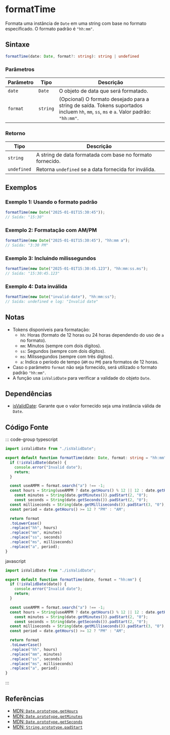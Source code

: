 # formatTime  
Formata uma instância de `Date` em uma string com base no formato especificado. O formato padrão é `"hh:mm"`.

## Sintaxe
```typescript
formatTime(date: Date, format?: string): string | undefined
```

### Parâmetros

| Parâmetro   | Tipo     | Descrição                                                                                  |
|-------------|----------|----------------------------------------------------------------------------------------------|
| `date`      | `Date`   | O objeto de data que será formatado.                                                         |
| `format`    | `string` | (Opcional) O formato desejado para a string de saída. Tokens suportados incluem `hh`, `mm`, `ss`, `ms` e `a`. Valor padrão: `"hh:mm"`. |

### Retorno

| Tipo          | Descrição                                                                                           |
|---------------|------------------------------------------------------------------------------------------------------|
| `string`      | A string de data formatada com base no formato fornecido.                                             |
| `undefined`   | Retorna `undefined` se a data fornecida for inválida.                                                |

## Exemplos

### Exemplo 1: Usando o formato padrão
```typescript
formatTime(new Date("2025-01-01T15:30:45")); 
// Saída: "15:30"
```

### Exemplo 2: Formatação com AM/PM
```typescript
formatTime(new Date("2025-01-01T15:30:45"), "hh:mm a"); 
// Saída: "3:30 PM"
```

### Exemplo 3: Incluindo milissegundos
```typescript
formatTime(new Date("2025-01-01T15:30:45.123"), "hh:mm:ss.ms"); 
// Saída: "15:30:45.123"
```

### Exemplo 4: Data inválida
```typescript
formatTime(new Date("invalid-date"), "hh:mm:ss");
// Saída: undefined e log: "Invalid date"
```

## Notas
- Tokens disponíveis para formatação:
  - `hh`: Horas (formato de 12 horas ou 24 horas dependendo do uso de `a` no formato).
  - `mm`: Minutos (sempre com dois dígitos).
  - `ss`: Segundos (sempre com dois dígitos).
  - `ms`: Milissegundos (sempre com três dígitos).
  - `a`: Indica o período de tempo (`AM` ou `PM`) para formatos de 12 horas.
- Caso o parâmetro `format` não seja fornecido, será utilizado o formato padrão `"hh:mm"`.
- A função usa `isValidDate` para verificar a validade do objeto `Date`.

## Dependências
- [isValidDate](./isValidDate.md): Garante que o valor fornecido seja uma instância válida de `Date`.

## Código Fonte
::: code-group
typescript
```typescript
import isValidDate from "./isValidDate";

export default function formatTime(date: Date, format: string = "hh:mm"): string | undefined {
  if (!isValidDate(date)) {
    console.error("Invalid date");
    return;
  }

  const useAMPM = format.search("a") !== -1;
  const hours = String(useAMPM ? date.getHours() % 12 || 12 : date.getHours());
	const minutes = String(date.getMinutes()).padStart(2, "0");
	const seconds = String(date.getSeconds()).padStart(2, "0");
  const milliseconds = String(date.getMilliseconds()).padStart(3, "0");
  const period = date.getHours() >= 12 ? "PM" : "AM";

  return format
  .toLowerCase()
  .replace("hh", hours)
  .replace("mm", minutes)
  .replace("ss", seconds)
  .replace("ms", milliseconds)
  .replace("a", period);
}
```

javascript
```javascript
import isValidDate from "./isValidDate";

export default function formatTime(date, format = "hh:mm") {
  if (!isValidDate(date)) {
    console.error("Invalid date");
    return;
  }

  const useAMPM = format.search("a") !== -1;
  const hours = String(useAMPM ? date.getHours() % 12 || 12 : date.getHours());
	const minutes = String(date.getMinutes()).padStart(2, "0");
	const seconds = String(date.getSeconds()).padStart(2, "0");
  const milliseconds = String(date.getMilliseconds()).padStart(3, "0");
  const period = date.getHours() >= 12 ? "PM" : "AM";

  return format
  .toLowerCase()
  .replace("hh", hours)
  .replace("mm", minutes)
  .replace("ss", seconds)
  .replace("ms", milliseconds)
  .replace("a", period);
}
```
:::

## Referências
- [MDN: `Date.prototype.getHours`](https://developer.mozilla.org/en-US/docs/Web/JavaScript/Reference/Global_Objects/Date/getHours)
- [MDN: `Date.prototype.getMinutes`](https://developer.mozilla.org/en-US/docs/Web/JavaScript/Reference/Global_Objects/Date/getMinutes)
- [MDN: `Date.prototype.getSeconds`](https://developer.mozilla.org/en-US/docs/Web/JavaScript/Reference/Global_Objects/Date/getSeconds)
- [MDN: `String.prototype.padStart`](https://developer.mozilla.org/en-US/docs/Web/JavaScript/Reference/Global_Objects/String/padStart)